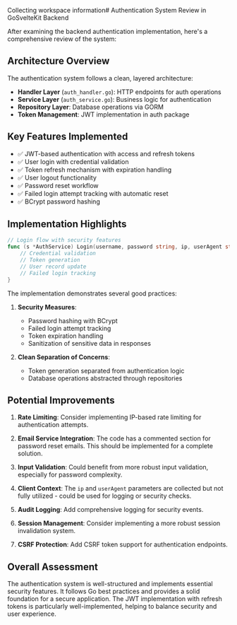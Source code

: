 Collecting workspace information# Authentication System Review in GoSvelteKit Backend

After examining the backend authentication implementation, here's a comprehensive review of the system:

## Architecture Overview

The authentication system follows a clean, layered architecture:

-   **Handler Layer** (`auth_handler.go`): HTTP endpoints for auth operations
-   **Service Layer** (`auth_service.go`): Business logic for authentication
-   **Repository Layer**: Database operations via GORM
-   **Token Management**: JWT implementation in auth package

## Key Features Implemented

-   ✅ JWT-based authentication with access and refresh tokens
-   ✅ User login with credential validation
-   ✅ Token refresh mechanism with expiration handling
-   ✅ User logout functionality
-   ✅ Password reset workflow
-   ✅ Failed login attempt tracking with automatic reset
-   ✅ BCrypt password hashing

## Implementation Highlights

```go
// Login flow with security features
func (s *AuthService) Login(username, password string, ip, userAgent string) (*LoginResponse, error) {
    // Credential validation
    // Token generation
    // User record update
    // Failed login tracking
}
```

The implementation demonstrates several good practices:

1. **Security Measures**:

    - Password hashing with BCrypt
    - Failed login attempt tracking
    - Token expiration handling
    - Sanitization of sensitive data in responses

2. **Clean Separation of Concerns**:
    - Token generation separated from authentication logic
    - Database operations abstracted through repositories

## Potential Improvements

1. **Rate Limiting**: Consider implementing IP-based rate limiting for authentication attempts.

2. **Email Service Integration**: The code has a commented section for password reset emails. This should be implemented for a complete solution.

3. **Input Validation**: Could benefit from more robust input validation, especially for password complexity.

4. **Client Context**: The `ip` and `userAgent` parameters are collected but not fully utilized - could be used for logging or security checks.

5. **Audit Logging**: Add comprehensive logging for security events.

6. **Session Management**: Consider implementing a more robust session invalidation system.

7. **CSRF Protection**: Add CSRF token support for authentication endpoints.

## Overall Assessment

The authentication system is well-structured and implements essential security features. It follows Go best practices and provides a solid foundation for a secure application. The JWT implementation with refresh tokens is particularly well-implemented, helping to balance security and user experience.
